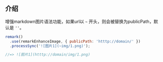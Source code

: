 ## 介绍

增强markdown图片语法功能，如果url以 `~` 开头，则会被替换为publicPath，默认是 `''`。

```js
remark()
  .use(remarkEnhanceImage, { publicPath: 'htttp://domain/' })
  .processSync('![图片1](~img/1.png)');

//=> ![图片1](htttp://domain/img/1.png)
```
